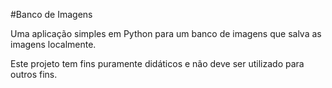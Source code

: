 #Banco de Imagens

Uma aplicação simples em Python para um banco de imagens que salva as imagens localmente.

Este projeto tem fins puramente didáticos e não deve ser utilizado para outros fins.
